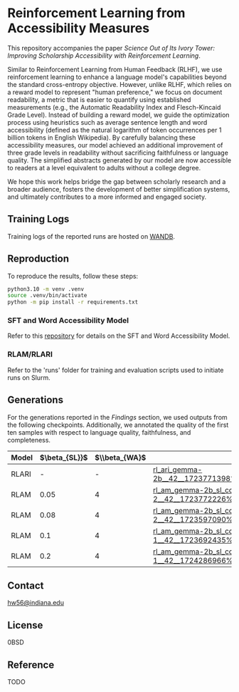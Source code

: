# Reinforcement Learning from Accessibility Measures


This repository accompanies the paper *Science Out of Its Ivory Tower: Improving Scholarship Accessibility with 
Reinforcement Learning*.

Similar to Reinforcement Learning from Human Feedback (RLHF), we use reinforcement learning to enhance a 
language model's capabilities beyond the standard cross-entropy objective. 
However, unlike RLHF, which relies on a reward model to represent "human preference," we focus on document readability, 
a metric that is easier to quantify using established measurements (e.g., the Automatic Readability Index and 
Flesch-Kincaid Grade Level).
Instead of building a reward model, we guide the optimization process using heuristics such as average sentence length 
and word accessibility (defined as the natural logarithm of token occurrences per 1 billion tokens in English 
Wikipedia).
By carefully balancing these accessibility measures, our model achieved an additional improvement of three grade levels 
in readability without sacrificing faithfulness or language quality. 
The simplified abstracts generated by our model are now accessible to readers at a level equivalent to adults without a 
college degree.

We hope this work helps bridge the gap between scholarly research and a broader audience, fosters the development of 
better simplification systems, and ultimately contributes to a more informed and engaged society.


## Training Logs

Training logs of the reported runs are hosted on [WANDB](https://wandb.ai/hainingwang/Reinforcement_Learning_from_Accessibility_Measures).

## Reproduction

To reproduce the results, follow these steps:

```bash
python3.10 -m venv .venv
source .venv/bin/activate
python -m pip install -r requirements.txt
```

### SFT and Word Accessibility Model

Refer to this [repository](https://github.com/Wang-Haining/scholarly_abstract_simplification) for details on the SFT 
and Word Accessibility Model.

### RLAM/RLARI

Refer to the 'runs' folder for training and evaluation scripts used to initiate runs on Slurm.

## Generations

For the generations reported in the *Findings* section, we used outputs from the following checkpoints.
Additionally, we annotated the quality of the first ten samples with respect to language quality, faithfulness, and 
completeness.

| Model | $\\beta_{SL}}$ | $\\beta_{WA}$ | URL                                                                                                                                                                                                                        |
| ----- | --------------------- | -------------------- |----------------------------------------------------------------------------------------------------------------------------------------------------------------------------------------------------------------------------|
| RLARI | \-                    | \-                   | [rl_ari_gemma-2b__42__1723771398%7Cstep_400_ari_12.18.csv](https://github.com/Wang-Haining/RLAM/blob/main/eval_results_temp_0.01/ckpts%7Crl_ari_gemma-2b__42__1723771398%7Cstep_400_ari_12.18.csv)                                                                                 |
| RLAM  | 0.05                  | 4                    | [rl_am_gemma-2b_sl_coef5e-2__42__1723772226%7Cstep_1550_ari_13.4.csv](https://github.com/Wang-Haining/RLAM/blob/main/eval_results_temp_0.01/ckpts%7Crl_am_gemma-2b_sl_coef5e-2__42__1723772226%7Cstep_1550_ari_13.4.csv)   |
| RLAM  | 0.08                  | 4                    | [rl_am_gemma-2b_sl_coef8e-2__42__1723597090%7Cstep_1250_ari_13.64.csv](https://github.com/Wang-Haining/RLAM/blob/main/eval_results_temp_0.01/ckpts%7Crl_am_gemma-2b_sl_coef8e-2__42__1723597090%7Cstep_1250_ari_13.64.csv) |
| RLAM  | 0.1                   | 4                    | [rl_am_gemma-2b_sl_coef1e-1__42__1723692435%7Cstep_1350_ari_13.28.csv](https://github.com/Wang-Haining/RLAM/blob/main/eval_results_temp_0.01/ckpts%7Crl_am_gemma-2b_sl_coef1e-1__42__1723692435%7Cstep_1350_ari_13.28.csv) |
| RLAM  | 0.2                   | 4                    | [rl_am_gemma-2b_sl_coef2e-1__42__1724286966%7Cstep_1700_ari_12.17.csv](https://github.com/Wang-Haining/RLAM/blob/main/eval_results_temp_0.01/ckpts%7Crl_am_gemma-2b_sl_coef2e-1__42__1724286966%7Cstep_1700_ari_12.17.csv) |


## Contact
hw56@indiana.edu

## License
0BSD

## Reference
TODO

